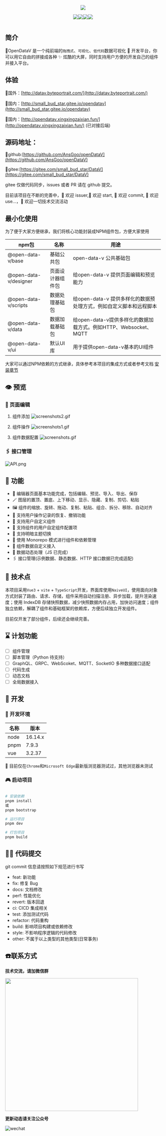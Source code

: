 <div style="display:flex;flex-wrap: nowrap;justify-content: center;align-content: center;align-items: center;">
<img src="./img/logo.png">
</div>


<div class="badge">

![](https://img.shields.io/github/license/AnsGoo/openDataV)

![](https://img.shields.io/github/stars/AnsGoo/openDataV)

![](https://img.shields.io/github/issues/AnsGoo/openDataV)

![](https://img.shields.io/github/forks/AnsGoo/openDataV)

</div>

## 简介

🎃OpenDataV 是一个纯前端的`拖拽式`、`可视化`、`低代码`数据可视化 🌈 开发平台，你可以用它自由的拼接成各种 ✨ 炫酷的大屏，同时支持用户方便的开发自己的组件并接入平台。


## 体验

🧙国外：[http://datav.byteportrait.com/](http://datav.byteportrait.com/)

🧙国内：[http://small_bud_star.gitee.io/opendatav](http://small_bud_star.gitee.io/opendatav)

🧙国内：[http://opendatav.xingxingzaixian.fun/](http://opendatav.xingxingzaixian.fun/) (已对接后端)


## 源码地址：

🍨github:[https://github.com/AnsGoo/openDataV](https://github.com/AnsGoo/openDataV)

🍨gitee:[https://gitee.com/small_bud_star/DataV](https://gitee.com/small_bud_star/DataV)

gitee 仅做代码同步，issues 或者 PR 请在 github 提交。

目前该项目在不断的完善中，🎉 欢迎 issuer,🌹 欢迎 start, 🎨 欢迎 commit, 🚀 欢迎 use...，💪 欢迎一切技术交流活动

## 最小化使用

为了便于大家方便继承，我们将核心功能封装成NPM组件包，方便大家使用

|npm包| 名称       | 用途                                             |
|--|----------|------------------------------------------------|
|@open-data-v/base| 基础公共包    | open-data-v 公共基础包                              |
|@open-data-v/designer| 页面设计器组件包 | 给open-data-v 提供页面编辑和预览能力                       |
|@open-data-v/scripts| 数据处理基础包  | 给open-data-v 提供多样化的数据预处理方式，例如自定义脚本和远程脚本        |
|@open-data-v/data| 数据加载基础包  | 给open-data-v提供多样化的数据加载方式。例如HTTP、Websocket、MQTT |
|@open-data-v/ui| 默认UI库    | 用于提供open-data-v基本的UI组件                         |

大家可以通过NPM依赖的方式继承，具体参考本项目的集成方式或者参考文档 [安装章节](/tutorial/Install)
## 👁️ 预览

### 🤿 页面编辑


1. 组件添加
![screenshots2.gif](https://s2.loli.net/2022/10/31/nApiFm7PogI1dHS.gif)

2. 组件操作
![screenshots1.gif](https://s2.loli.net/2022/10/31/9lkiR15sVMLapIe.gif)

3. 组件数据配置
![screenshots.gif](https://s2.loli.net/2022/10/31/28lf6NK35EaY9wJ.gif)

### 🖇️ 接口管理

![API.png](https://s2.loli.net/2022/10/31/f1GuMTIp2rzEPQF.png)

## 💒 功能

- 🎊 编辑器页面基本功能完成，包括编辑、预览、导入、导出、保存
- 🪄 图层的置顶、置底、上下移动、显示、隐藏、复制、剪切、粘贴
- 🖼️ 组件的缩放、旋转、拖动、复制、粘贴、组合、拆分、移除、自动对齐
- 🔮 支持用户操作记录的恢复、撤销功能
- 🧶 支持用户自定义组件
- 📔 支持组件的用户自定组件配置项
- 🏪 支持明暗主题切换
- 🧬 使用 Monorepo 模式进行组件和依赖管理
- 🧶 组件数据自定义接入
- 🔌 数据动态处理（JS 已完成）
- 🖇️ 接口管理(示例数据、静态数据、HTTP 接口数据已完成适配)

## 🎢 技术点

本项目采用`Vue3` + `vite` + `TypeScript`开发，界面库使用`NaiveUI`，使用面向对象方式封装了路由、请求、存储，组件采用自动扫描注册、异步加载，提升渲染速度；使用 IndexDB 存储快照数据，减少快照数据内存占用，加快访问速度；组件独立依赖，解耦了组件和基础框架的依赖库，方便后续独立开发组件。

目前仅开发了部分组件，后续还会继续完善。

## ⌛ 计划功能

- [ ] 组件管理
- [ ] 脚本管理（Python 待支持）
- [ ] GraphQL、GRPC、WebScoket、MQTT、SocketIO 多种数据接口适配
- [ ] 代码生成
- [ ] 动态文档
- [ ] 全局数据接入

## 💂 开发

### 🧊 开发环境

| 名称 | 版本    |
| ---- | ------- |
| node | 16.14.x |
| pnpm | 7.9.3   |
| vue  | 3.2.37  |

🚥 目前仅在`Chrome`和`Microsoft Edge`最新版浏览器测试过，其他浏览器未测试

### 🎮 启动项目

```Bash

# 安装依赖
pnpm install
或
pnpm bootstrap

# 运行项目
pnpm dev

# 打包项目
pnpm build
```

## 🧑‍💻 代码提交

git commit 信息请按照如下规范进行书写

- feat: 新功能
- fix: 修复 Bug
- docs: 文档修改
- perf: 性能优化
- revert: 版本回退
- ci: CICD 集成相关
- test: 添加测试代码
- refactor: 代码重构
- build: 影响项目构建或依赖修改
- style: 不影响程序逻辑的代码修改
- other: 不属于以上类型的其他类型(日常事务)

## ☎️联系方式

**技术交流，请加微信群**

<img src="./img/wechat.png" style="width:430px">

**更新动态请关注公众号**

![wechat](./img/OfficialAccounts.jpg)




<script setup > 
</script>
<style scoped>
  .badge {
    display: flex;
    align-items: center;
    align-content: center;
    flex-wrap: nowrap;
    flex-direction: row;
    justify-content: center;
  }
</style>

